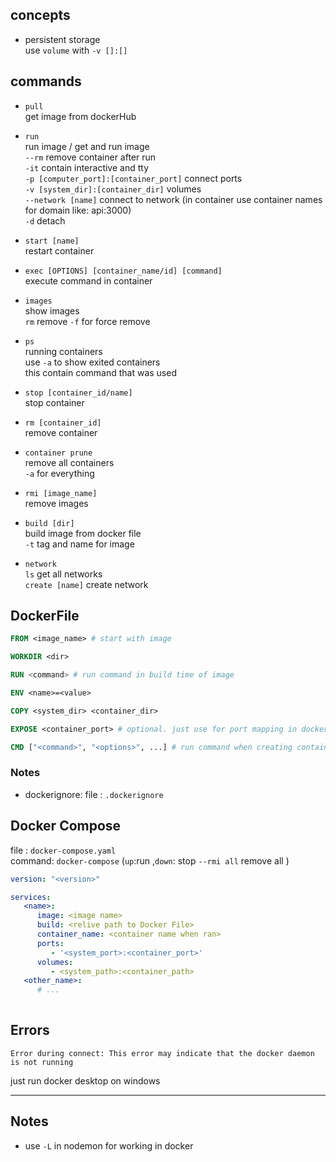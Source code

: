 ## concepts
* persistent storage  
   use `volume` with `-v []:[]`

## commands
*  `pull`  
   get image from dockerHub

*  `run`  
   run image / get and run image  
   `--rm` remove container after run  
   `-it` contain interactive and tty  
   `-p [computer_port]:[container_port]` connect ports  
   `-v [system_dir]:[container_dir]` volumes  
   `--network [name]` connect to network (in container use container names for domain like: api:3000)  
   `-d` detach  

* `start [name]`  
   restart container

*  `exec [OPTIONS] [container_name/id] [command]`  
   execute command in container

*  `images`  
   show images  
   `rm` remove `-f` for force remove

*  `ps`  
   running containers  
   use `-a` to show exited containers  
   this contain command that was used

* `stop [container_id/name]`  
   stop container

*  `rm [container_id]`  
   remove container

*  `container prune`  
   remove all containers  
   `-a` for everything

*  `rmi [image_name]`  
   remove images

* `build [dir]`  
   build image from docker file  
   `-t` tag and name for image  
* `network`  
   `ls` get all networks  
   `create [name]` create network  


## DockerFile
```DockerFile
FROM <image_name> # start with image

WORKDIR <dir>

RUN <command> # run command in build time of image

ENV <name>=<value>

COPY <system_dir> <container_dir>

EXPOSE <container_port> # optional. just use for port mapping in docker desktop

CMD ["<command>", "<options>", ...] # run command when creating container from image
```
### Notes  
* dockerignore: file : `.dockerignore`

## Docker Compose
file : `docker-compose.yaml`  
command: `docker-compose` (`up`:run ,`down`: stop `--rmi all` remove all )
```yaml
version: "<version>"

services:
   <name>:
      image: <image name>
      build: <relive path to Docker File>
      container_name: <container name when ran>
      ports:
         - '<system_port>:<container_port>'
      volumes:
         - <system_path>:<container_path>
   <other_name>:
      # ...
      
```

## Errors
```
Error during connect: This error may indicate that the docker daemon is not running
```
just run docker desktop on windows

---
## Notes
* use `-L` in nodemon for working in docker
